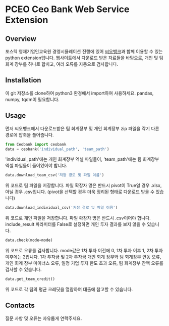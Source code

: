# PCEO Ceo Bank Web Service Extension

## Overview
포스텍 영재기업인교육원 경영시뮬레이션 진행에 있어 [씨오뱅크](adminbank.pceo.club)과 함께 이용할 수 있는 python extension입니다. 웹사이트에서 다운로드 받은 자료들을 바탕으로, 개인 및 팀 회계 장부를 하나로 합치고, 여러 오류를 자동으로 검사합니다. 

## Installation
이 git 저장소를 clone하여 python3 환경에서 import하여 사용하세요. pandas, numpy, tqdm이 필요합니다.

## Usage
먼저 씨오뱅크에서 다운로드받은 팀 회계장부 및 개인 회계장부 zip 파일을 각기 다른 경로에 압축을 풀어줍니다. 

``` python
from Ceobank import ceobank
data = ceobank('individual_path', 'team_path')
```
'individual_path'에는 개인 회계장부 엑셀 파일들이, 'team_path'에는 팀 회계장부 엑셀 파일들이 들어있어야 합니다. 

``` python
data.download_team_csv('저장 경로 및 파일 이름')
```
위 코드로 팀 파일을 저장합니다. 파일 확장자 명은 반드시 pivot이 True일 경우 .xlsx, 아닐 경우 .csv입니다. (pivot을 선택할 경우 더욱 정리된 형태로 다운로드 받을 수 있습니다)

``` python
data.download_individual_csv('저장 경로 및 파일 이름')
```
위 코드로 개인 파일을 저장합니다. 파일 확장자 명은 반드시 .csv이어야 합니다. include_result 파라미터를 False로 설정하면 개인 투자 결과를 보지 않을 수 있습니다. 

``` python
data.check(mode=mode)
```
위 코드로 오류를 검사합니다. mode값은 1차 투자 이전에 0, 1차 투자 이후 1, 2차 투자 이후에는 2입니다. 
1차 투자금 및 2차 투자금 개인 회계 장부와 팀 회계장부 연동 오류, 개인 회계 장부 마이너스 오류, 일정 기업 투자 한도 초과 오류, 팀 회계장부 잔액 오류를 검사할 수 있습니다. 

``` python
data.get_team_credit()
```
위 코드로 각 팀의 평균 크레딧을 열람하여 대출에 참고할 수 있습니다. 

## Contacts
질문 사항 및 오류는 자유롭게 연락주세요. 
